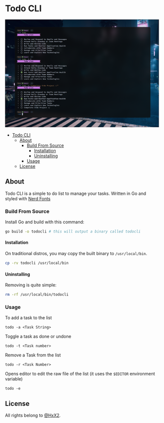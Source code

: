 # Todo CLI

<p align="center">
    <img src=".github/assets/todo.png" alt="Demo">
</p>

<!--toc:start-->

- [Todo CLI](#todo-cli)
  - [About](#about)
    - [Build From Source](#build-from-source)
      - [Installation](#installation)
      - [Uninstalling](#uninstalling)
    - [Usage](#usage)
  - [License](#license)
  <!--toc:end-->

## About

Todo CLI is a simple to do list to manage your tasks. Written in Go and styled
with [Nerd Fonts](https://www.nerdfonts.com/)

### Build From Source

Install Go and build with this command:

```bash
go build -o todocli # this will output a binary called todocli
```

#### Installation

On traditional distros, you may copy the built binary to `/usr/local/bin`.

```bash
cp -rv todocli /usr/local/bin
```

#### Uninstalling

Removing is quite simple:

```bash
rm -rf /usr/local/bin/todocli
```

### Usage

To add a task to the list

```console
todo -a <Task String>
```

Toggle a task as done or undone

```console
todo -t <Task number>
```

Remove a Task from the list

```console
todo -r <Task Number>
```

Opens editor to edit the raw file of the list (it uses the `$EDITOR` environment
variable)

```console
todo -e
```

## License

All rights belong to [@HxX2](https://github.com/HxX2/todocli).
